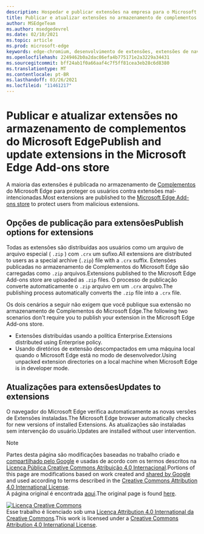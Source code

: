 ```yaml
---
description: Hospedar e publicar extensões na empresa para o Microsoft Edge (Chromium).
title: Publicar e atualizar extensões no armazenamento de complementos do Microsoft Edge
author: MSEdgeTeam
ms.author: msedgedevrel
ms.date: 02/10/2021
ms.topic: article
ms.prod: microsoft-edge
keywords: edge-chromium, desenvolvimento de extensões, extensões de navegador, complementos, partner center, desenvolvedor
ms.openlocfilehash: 2249462b0a2dac86efa4b775171e2a3229a34431
ms.sourcegitcommit: bff24ab1f0a66aaf4c7f5ff81cea3eb28c6d8380
ms.translationtype: MT
ms.contentlocale: pt-BR
ms.lasthandoff: 03/26/2021
ms.locfileid: "11461217"
---
```

# <a name="publish-and-update-extensions-in-the-microsoft-edge-add-ons-store"></a><span data-ttu-id="16972-104">Publicar e atualizar extensões no armazenamento de complementos do Microsoft Edge</span><span class="sxs-lookup"><span data-stu-id="16972-104">Publish and update extensions in the Microsoft Edge Add-ons store</span></span>  

<span data-ttu-id="16972-105">A maioria das extensões é publicada no armazenamento de [Complementos][MicrosoftMicrosoftedgeInsiderAddonsEdgeextensions] do Microsoft Edge para proteger os usuários contra extensões mal-intencionadas.</span><span class="sxs-lookup"><span data-stu-id="16972-105">Most extensions are published to the [Microsoft Edge Add-ons store][MicrosoftMicrosoftedgeInsiderAddonsEdgeextensions] to protect users from malicious extensions.</span></span>  

## <a name="publish-options-for-extensions"></a><span data-ttu-id="16972-106">Opções de publicação para extensões</span><span class="sxs-lookup"><span data-stu-id="16972-106">Publish options for extensions</span></span>  

<span data-ttu-id="16972-107">Todas as extensões são distribuídas aos usuários como um arquivo de arquivo especial \( `.zip` \) com `.crx` um sufixo.</span><span class="sxs-lookup"><span data-stu-id="16972-107">All extensions are distributed to users as a special archive \(`.zip`\) file with a `.crx` suffix.</span></span>  <span data-ttu-id="16972-108">Extensões publicadas no armazenamento de Complementos do Microsoft Edge são carregadas como `.zip` arquivos.</span><span class="sxs-lookup"><span data-stu-id="16972-108">Extensions published to the Microsoft Edge Add-ons store are uploaded as `.zip` files.</span></span>  <span data-ttu-id="16972-109">O processo de publicação converte automaticamente o `.zip` arquivo em um `.crx` arquivo.</span><span class="sxs-lookup"><span data-stu-id="16972-109">The publishing process automatically converts the `.zip` file into a `.crx` file.</span></span>  

<span data-ttu-id="16972-110">Os dois cenários a seguir não exigem que você publique sua extensão no armazenamento de Complementos do Microsoft Edge.</span><span class="sxs-lookup"><span data-stu-id="16972-110">The following two scenarios don't require you to publish your extension in the Microsoft Edge Add-ons store.</span></span>  

*   <span data-ttu-id="16972-111">Extensões distribuídas usando a política Enterprise.</span><span class="sxs-lookup"><span data-stu-id="16972-111">Extensions distributed using Enterprise policy.</span></span>  
*   <span data-ttu-id="16972-112">Usando diretórios de extensão descompactados em uma máquina local quando o Microsoft Edge está no modo de desenvolvedor.</span><span class="sxs-lookup"><span data-stu-id="16972-112">Using unpacked extension directories on a local machine when Microsoft Edge is in developer mode.</span></span>  

## <a name="updates-to-extensions"></a><span data-ttu-id="16972-113">Atualizações para extensões</span><span class="sxs-lookup"><span data-stu-id="16972-113">Updates to extensions</span></span>

<span data-ttu-id="16972-114">O navegador do Microsoft Edge verifica automaticamente as novas versões de Extensões instaladas.</span><span class="sxs-lookup"><span data-stu-id="16972-114">The Microsoft Edge browser automatically checks for new versions of installed Extensions.</span></span> <span data-ttu-id="16972-115">As atualizações são instaladas sem intervenção do usuário.</span><span class="sxs-lookup"><span data-stu-id="16972-115">Updates are installed without user intervention.</span></span>  


<!-- image links -->

<!-- links -->  

[MicrosoftMicrosoftedgeInsiderAddonsEdgeextensions]: https://microsoftedge.microsoft.com/insider-addons/category/EdgeExtensions "Extensões - Microsoft Edge Insider Addons | Microsoft"  

> [!NOTE]
> <span data-ttu-id="16972-117">Partes desta página são modificações baseadas no trabalho criado e [compartilhado pelo Google][GoogleSitePolicies] e usadas de acordo com os termos descritos na [Licença Pública Creative Commons Atribuição 4.0 Internacional][CCA4IL].</span><span class="sxs-lookup"><span data-stu-id="16972-117">Portions of this page are modifications based on work created and [shared by Google][GoogleSitePolicies] and used according to terms described in the [Creative Commons Attribution 4.0 International License][CCA4IL].</span></span>  
> <span data-ttu-id="16972-118">A página original é encontrada [aqui](https://developer.chrome.com/extensions/hosting).</span><span class="sxs-lookup"><span data-stu-id="16972-118">The original page is found [here](https://developer.chrome.com/extensions/hosting).</span></span>  

[![Licença Creative Commons][CCby4Image]][CCA4IL]  
<span data-ttu-id="16972-120">Esse trabalho é licenciado sob uma [Licença Attribution 4.0 International da Creative Commons][CCA4IL].</span><span class="sxs-lookup"><span data-stu-id="16972-120">This work is licensed under a [Creative Commons Attribution 4.0 International License][CCA4IL].</span></span>  

[CCA4IL]: https://creativecommons.org/licenses/by/4.0  
[CCby4Image]: https://i.creativecommons.org/l/by/4.0/88x31.png  
[GoogleSitePolicies]: https://developers.google.com/terms/site-policies  
